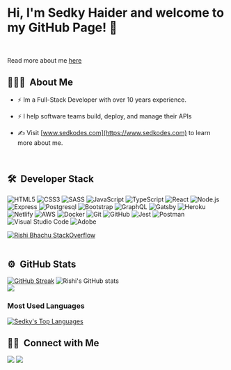 # Hi, I'm Sedky Haider and welcome to my GitHub Page! 👋
<br/>

Read more about me [here](https://www.sedkodes.com/)

## 👨🏻‍💻 &nbsp;About Me&nbsp;
- ⚡ Im a Full-Stack Developer with over 10 years experience.
- ⚡ I help software teams build, deploy, and manage their APIs

- ✍️ Visit [www.sedkodes.com](https://www.sedkodes.com) to learn more about me.
<br/>

## 🛠 &nbsp;Developer Stack&nbsp;&nbsp;
![HTML5](https://img.shields.io/badge/-HTML5-333333?style=flat&logo=HTML5)
![CSS3](https://img.shields.io/badge/-CSS3-333333?style=flat&logo=CSS3&logoColor=1572B6)
![SASS](https://img.shields.io/badge/-SASS-333333?style=flat&logo=SASS&logoColor=CD6799)
![JavaScript](https://img.shields.io/badge/-JavaScript-333333?style=flat&logo=javascript)
![TypeScript](https://img.shields.io/badge/-TypeScript-333333?style=flat&logo=typescript)
![React](https://img.shields.io/badge/-React-333333?style=flat&logo=react)
![Node.js](https://img.shields.io/badge/-Node.js-05122A?style=flat&logo=node.js)
![Express](https://img.shields.io/badge/-Express-333333?style=flat&logo=express)
![Postgresql](https://img.shields.io/badge/-PostgreSQL-333333?style=flat&logo=postgresql&logoColor=FFFFFF)
![Bootstrap](https://img.shields.io/badge/-Bootstrap-333333?style=flat&logo=bootstrap)
![GraphQL](https://img.shields.io/badge/-GraphQL-333333?style=flat&logo=graphql)
![Gatsby](https://img.shields.io/badge/-Gatsby-333333?style=flat&logo=gatsby)
![Heroku](https://img.shields.io/badge/-Heroku-333333?style=flat&logo=heroku)
![Netlify](https://img.shields.io/badge/-Netlify-333333?style=flat&logo=netlify)
![AWS](https://img.shields.io/badge/-AWS-333333?style=flat&logo=amazon-aws)
![Docker](https://img.shields.io/badge/-Docker-333333?style=flat&logo=docker)
![Git](https://img.shields.io/badge/-Git-333333?style=flat&logo=git)
![GitHub](https://img.shields.io/badge/-GitHub-333333?style=flat&logo=github)
![Jest](https://img.shields.io/badge/-Jest-333333?style=flat&logo=jest)
![Postman](https://img.shields.io/badge/-Postman-333333?style=flat&logo=postman)
![Visual Studio Code](https://img.shields.io/badge/-VS%20Code-05122A?style=flat&logo=visual-studio-code&logoColor=007ACC)
![Adobe](https://img.shields.io/badge/-Adobe-333333?style=flat&logo=adobe)
<!--
![Enzyme](https://img.shields.io/badge/-Enzyme-333333?style=flat&logo=enzyme)
![Rest](https://img.shields.io/badge/-REST-333333?style=flat&logo=rest)
![Restful](https://img.shields.io/badge/-RESTful-333333?style=flat&logo=restful)
![API](https://img.shields.io/badge/-API-333333?style=flat&logo=api)
![API](https://img.shields.io/badge/-API-333333?style=flat&logo=rest-api)
![SQL](https://img.shields.io/badge/-SQL-333333?style=flat&logo=sql)
-->

[![Rishi Bhachu StackOverflow](https://stackoverflow-badge.vercel.app/?userID=13364898)](https://stackoverflow.com/users/13364898/sedky-abou-shamalah)
<br/><br/>

## ⚙️ &nbsp;GitHub Stats&nbsp;&nbsp;
[![GitHub Streak](https://github-readme-streak-stats.herokuapp.com/?user=sedkis&theme=nightowl)](https://git.io/streak-stats)
![Rishi's GitHub stats](https://github-readme-stats.vercel.app/api?username=sedkis&theme=nightowl&show_icons=true)
<br/>
<a href="https://github.com/Meghna-DAS/github-profile-views-counter">
  <img src="https://komarev.com/ghpvc/?username=sedkis">
</a>

### Most Used Languages&nbsp;&nbsp;
<a href="https://github.com/SubhamRaoniar28/github-readme-stats"><img alt="Sedky's Top Languages" src="https://github-readme-stats.vercel.app/api/top-langs/?username=sedkis&langs_count=8&count_private=true&layout=compact&theme=react&hide_border=true&bg_color=0D1117" /></a>

## 🤝🏻 &nbsp;Connect with Me&nbsp;&nbsp;
<a target="_blank" title="https://www.sedkodes.com" href="https://www.sedkodes.com"><img src="https://img.shields.io/badge/-Sedkodes%20Blog-000000?style=flat&logo=Blogger&logoColor=white"/></a>
<a target="_blank" title="https://www.linkedin.com/in/sedky" href="https://www.linkedin.com/in/sedky"><img src="https://img.shields.io/badge/-Sedky&nbsp;Shamalah-0077B5?style=flat&logo=Linkedin&logoColor=white"/></a>
